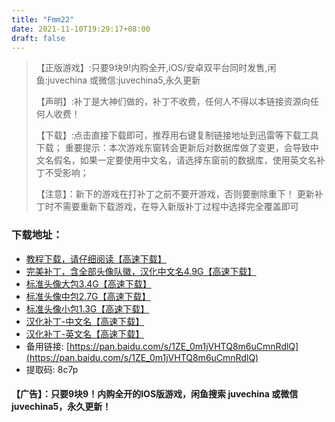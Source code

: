 ```yaml
---
title: "Fmm22"
date: 2021-11-10T19:29:17+08:00
draft: false
---
```

>【正版游戏】:只要9块9!内购全开,iOS/安卓双平台同时发售,闲鱼:juvechina 或微信:juvechina5,永久更新
>
>【声明】:补丁是大神们做的，补丁不收费，任何人不得以本链接资源向任何人收费！
>
>【下载】:点击直接下载即可，推荐用右键复制链接地址到迅雷等下载工具下载；
>重要提示：本次游戏东窗转会更新后对数据库做了变更，会导致中文名假名，如果一定要使用中文名，请选择东窗前的数据库，使用英文名补丁不受影响；
>
>【注意】：新下的游戏在打补丁之前不要开游戏，否则要删除重下！
>     更新补丁时不需要重新下载游戏，在导入新版补丁过程中选择完全覆盖即可
### 下载地址：
- [教程下载，请仔细阅读【高速下载】](https://download.juve.cc:8888/fmm_jiaocheng.doc)
- [完美补丁，含全部头像队徽，汉化中文名4.9G【高速下载】](https://download.juve.cc:8888/fmm22_logo_chinese.rar)
- [标准头像大包3.4G【高速下载】](https://download.juve.cc:8888/pa90.zip)
- [标准头像中包2.7G【高速下载】](https://download.juve.cc:8888/pa100.zip)
- [标准头像小包1.3G【高速下载】](https://download.juve.cc:8888/pa120.zip)
- [汉化补丁-中文名【高速下载】](https://download.juve.cc:8888/22v1_chinese.rar)
- [汉化补丁-英文名【高速下载】](https://download.juve.cc:8888/22v1_eng.rar)
- 备用链接: [https://pan.baidu.com/s/1ZE_0m1jVHTQ8m6uCmnRdlQ](https://pan.baidu.com/s/1ZE_0m1jVHTQ8m6uCmnRdlQ)
- 提取码: 8c7p
#### 【广告】：只要9块9！内购全开的IOS版游戏，闲鱼搜索 juvechina 或微信 juvechina5，永久更新！
